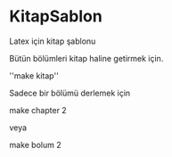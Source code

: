 # KitapSablon
Latex için kitap şablonu


Bütün bölümleri kitap haline getirmek için.

''make kitap''

Sadece bir bölümü derlemek için

make chapter 2

veya

make bolum 2

